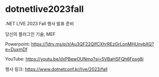 # dotnetlive2023fall
.NET L!VE 2023 Fall 행사 발표 준비

당신의 플러그인 기술, MEF

Powerpoint: https://1drv.ms/p/s!Au3QF22QIfCXhrREzGrLonMHUnybXQ?e=DuxmDf

YouTube: https://youtu.be/dxPBewOUNmo?si=5VBaHSFQh6Fpsg8i

행사 링크: https://www.dotnetconf.kr/live/2023/fall
